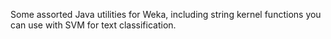 Some assorted Java utilities for Weka, including string kernel functions you can use with SVM for text classification. 
